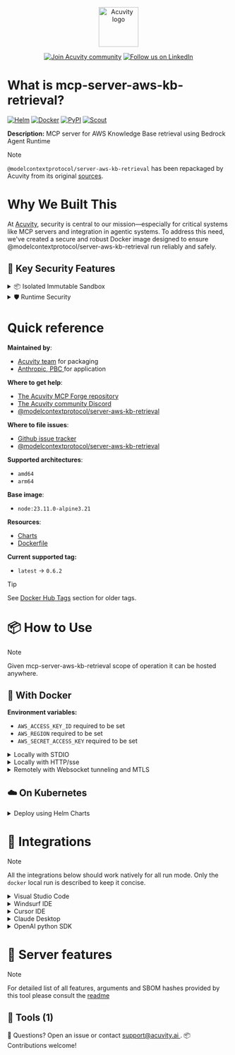 
<p align="center">
  <a href="https://acuvity.ai">
    <picture>
      <img src="https://mma.prnewswire.com/media/2544052/Acuvity__Logo.jpg" height="90" alt="Acuvity logo"/>
    </picture>
  </a>
</p>
<p align="center">
  <a href="https://discord.gg/BkU7fBkrNk">
    <img src="https://img.shields.io/badge/Acuvity-Join-7289DA?logo=discord&logoColor=fff)](https://discord.gg/BkU7fBkrNk" alt="Join Acuvity community" /></a>
<a href="https://www.linkedin.com/company/acuvity/">
    <img src="https://img.shields.io/badge/LinkedIn-follow-0a66c2" alt="Follow us on LinkedIn" />
  </a>
</p>


# What is mcp-server-aws-kb-retrieval?

[![Helm](https://img.shields.io/badge/v1.0.0-3775A9?logo=helm&label=Charts&logoColor=fff)](https://hub.docker.com/r/acuvity/mcp-server-aws-kb-retrieval/tags/)
[![Docker](https://img.shields.io/docker/image-size/acuvity/mcp-server-aws-kb-retrieval/0.6.2?logo=docker&logoColor=fff&label=0.6.2)](https://hub.docker.com/r/acuvity/mcp-server-aws-kb-retrieval/tags/0.6.2)
[![PyPI](https://img.shields.io/badge/0.6.2-3775A9?logo=pypi&logoColor=fff&label=@modelcontextprotocol/server-aws-kb-retrieval)](https://modelcontextprotocol.io)
[![Scout](https://img.shields.io/badge/Active-3775A9?logo=docker&logoColor=fff&label=Scout)](https://hub.docker.com/r/acuvity/mcp-server-fetch/)

**Description:** MCP server for AWS Knowledge Base retrieval using Bedrock Agent Runtime

> [!NOTE]
> `@modelcontextprotocol/server-aws-kb-retrieval` has been repackaged by Acuvity from its original [sources](https://modelcontextprotocol.io).

# Why We Built This

At [Acuvity](https://acuvity.ai), security is central to our mission—especially for critical systems like MCP servers and integration in agentic systems.
To address this need, we've created a secure and robust Docker image designed to ensure @modelcontextprotocol/server-aws-kb-retrieval run reliably and safely.

## 🔐 Key Security Features

<details>
<summary>📦 Isolated Immutable Sandbox </summary>

- **Isolated Execution**: All tools run within secure, containerized sandboxes to enforce process isolation and prevent lateral movement.
- **Non-root by Default**: Enforces least-privilege principles, minimizing the impact of potential security breaches.
- **Read-only Filesystem**: Ensures runtime immutability, preventing unauthorized modification.
- **Version Pinning**: Guarantees consistency and reproducibility across deployments by locking tool and dependency versions.
- **CVE Scanning**: Continuously monitors for known vulnerabilities using [Docker Scout](https://docs.docker.com/scout/) to support proactive mitigation.
- **SBOM & Provenance**: Provides full supply chain transparency with embedded metadata and traceable build information.
</details>

<details>
<summary>🛡️ Runtime Security</summary>

**Minibridge Integration**: [Minibridge](https://github.com/acuvity/minibridge) establishes secure Agent-to-MCP connectivity, supports Rego/HTTP-based policy enforcement 🕵️, and simplifies orchestration.

Minibridge includes built-in guardrails to protect MCP server integrity and detect suspicious behavior:

- **Integrity Checks**: Ensures authenticity with runtime component hashing.
- **Threat Detection & Prevention with built-in Rego Policy**:
  - Covert‐instruction screening: Blocks any tool description or call arguments that match a wide list of "hidden prompt" phrases (e.g., "do not tell", "ignore previous instructions", Unicode steganography).
  - Schema-key misuse guard: Rejects tools or call arguments that expose internal-reasoning fields such as note, debug, context, etc., preventing jailbreaks that try to surface private metadata.
  - Sensitive-resource exposure check: Denies tools whose descriptions—or call arguments—that reference paths, files, or patterns typically associated with secrets (e.g., .env, /etc/passwd, SSH keys).
  - Tool-shadowing detector: Flags wording like "instead of using" that might instruct an assistant to replace or override an existing tool with a different behaviour.
  - Cross-tool ex-filtration filter: Scans responses and tool descriptions for instructions to invoke external tools not belonging to this server.
  - Credential / secret redaction mutator: Automatically replaces recognised tokens formats with `[REDACTED]` in outbound content.

These controls ensure robust runtime integrity, prevent unauthorized behavior, and provide a foundation for secure-by-design system operations.
</details>


# Quick reference

**Maintained by**:
  - [Acuvity team](mailto:support@acuvity.ai) for packaging
  - [ Anthropic, PBC ](https://modelcontextprotocol.io) for application

**Where to get help**:
  - [The Acuvity MCP Forge repository](https://github.com/acuvity/mcp-servers-registry)
  - [The Acuvity community Discord](https://discord.gg/BkU7fBkrNk)
  - [ @modelcontextprotocol/server-aws-kb-retrieval ](https://modelcontextprotocol.io)

**Where to file issues**:
  - [Github issue tracker](https://github.com/acuvity/mcp-servers-registry/issues)
  - [ @modelcontextprotocol/server-aws-kb-retrieval ](https://modelcontextprotocol.io)

**Supported architectures**:
  - `amd64`
  - `arm64`

**Base image**:
  - `node:23.11.0-alpine3.21`

**Resources**:
  - [Charts](https://github.com/acuvity/mcp-servers-registry/tree/main/mcp-server-aws-kb-retrieval/charts/mcp-server-aws-kb-retrieval)
  - [Dockerfile](https://github.com/acuvity/mcp-servers-registry/tree/main/mcp-server-aws-kb-retrieval/docker/Dockerfile)

**Current supported tag:**
  - `latest` -> `0.6.2`

> [!TIP]
> See [Docker Hub Tags](https://hub.docker.com/r/acuvity/mcp-server-aws-kb-retrieval/tags) section for older tags.

# 📦 How to Use


> [!NOTE]
> Given mcp-server-aws-kb-retrieval scope of operation it can be hosted anywhere.

## 🐳 With Docker
**Environment variables:**
  - `AWS_ACCESS_KEY_ID` required to be set
  - `AWS_REGION` required to be set
  - `AWS_SECRET_ACCESS_KEY` required to be set


<details>
<summary>Locally with STDIO</summary>

In your client configuration set:

- command: `docker`
- arguments: `run -i --rm --read-only -e AWS_ACCESS_KEY_ID -e AWS_REGION -e AWS_SECRET_ACCESS_KEY docker.io/acuvity/mcp-server-aws-kb-retrieval:0.6.2`

</details>

<details>
<summary>Locally with HTTP/sse</summary>

Simply run as:

```console
docker run -i --rm --read-only -e AWS_ACCESS_KEY_ID -e AWS_REGION -e AWS_SECRET_ACCESS_KEY docker.io/acuvity/mcp-server-aws-kb-retrieval:0.6.2
```

Add `-p <localport>:8000` to expose the port.

Then on your application/client, you can configure to use something like:

```json
{
  "mcpServers": {
    "acuvity-mcp-server-aws-kb-retrieval": {
      "url": "http://localhost:<localport>/sse",
    }
  }
}
```

You might have to use different ports for different tools.

</details>

<details>
<summary>Remotely with Websocket tunneling and MTLS </summary>

> This section assume you are familar with TLS and certificates and will require:
> - a server certificate with proper DNS/IP field matching your tool deployment.
> - a client-ca used to sign client certificates

1. Start the server in `backend` mode
 - add an environment variable like `-e MINIBRIDGE_MODE=backend`
 - add the TLS certificates (recommended) through a volume let's say `/certs` ex (`-v $PWD/certs:/certs`)
 - instruct minibridge to use those certs with
   - `-e MINIBRIDGE_TLS_SERVER_CERT=/certs/server-cert.pem`
   - `-e MINIBRIDGE_TLS_SERVER_KEY=/certs/server-key.pem`
   - `-e MINIBRIDGE_TLS_SERVER_KEY_PASS=optional`
   - `-e MINIBRIDGE_TLS_SERVER_CLIENT_CA=/certs/client-ca.pem`

2. Start `minibridge` locally in frontend mode:
  - Get [minibridge](https://github.com/acuvity/minibridge) binary for your OS.

In your client configuration, Minibridge works like any other STDIO command.

Example for Claude Desktop:

```json
{
  "mcpServers": {
    "acuvity-mcp-server-aws-kb-retrieval": {
      "command": "minibridge",
      "args": ["frontend", "--backend", "wss://<remote-url>:8000/ws", "--tls-client-backend-ca", "/path/to/ca/that/signed/the/server-cert.pem/ca.pem", "--tls-client-cert", "/path/to/client-cert.pem", "--tls-client-key", "/path/to/client-key.pem"]
    }
  }
}
```

That's it.

Of course there is plenty of other option that minibridge can provide.

Don't be shy to ask question either.

</details>

## ☁️ On Kubernetes

<details>
<summary>Deploy using Helm Charts</summary>

### Chart settings requirements

This chart requires some mandatory information to be installed.

**Mandatory Secrets**:
  - `AWS_ACCESS_KEY_ID` secret to be set as secrets.AWS_ACCESS_KEY_ID either by `.value` or from existing with `.valueFrom`
  - `AWS_SECRET_ACCESS_KEY` secret to be set as secrets.AWS_SECRET_ACCESS_KEY either by `.value` or from existing with `.valueFrom`

**Mandatory Environment variables**:
  - `AWS_REGION` environment variable to be set by env.AWS_REGION

### How to install

Pick a version from the [OCI registry](https://hub.docker.com/r/acuvity/mcp-server-aws-kb-retrieval/tags) looking for the type `helm`

You can inspect the chart:

```console
helm show chart oci://docker.io/acuvity/mcp-server-aws-kb-retrieval --version <version>
````

You can inspect the values that you can configure:

```console
helm show values oci://docker.io/acuvity/mcp-server-aws-kb-retrieval --version <version>
````

Install with helm

```console
helm install mcp-server-aws-kb-retrieval oci://docker.io/acuvity/mcp-server-aws-kb-retrieval --version <version>
```

From there your MCP server mcp-server-aws-kb-retrieval will be reachable by default through `http/sse` from inside the cluster using the Kubernetes Service `mcp-server-aws-kb-retrieval` on port `8000` by default. You can change that by looking at the `service` section of the `values.yaml` file.

### How to Monitor

The deployment will a Kubernetes service with a `healthPort`, that is used for liveness probes and readiness probes. This health port can also be used by the monitoring stack of your choice and exposes metrics under the `/metrics` path.

See full charts [Readme](https://github.com/acuvity/mcp-servers-registry/tree/main/mcp-server-aws-kb-retrieval/charts/mcp-server-aws-kb-retrieval/README.md) for more details about settings.

</details>

# 🧰 Integrations

> [!NOTE]
> All the integrations below should work natively for all run mode.
> Only the `docker` local run is described to keep it concise.

<details>
<summary>Visual Studio Code</summary>

## Global scope

Press `ctrl + shift + p` and type `Preferences: Open User Settings JSON` to add the following section:

```json
{
  "mcp": {
    "servers": {
      "acuvity-mcp-server-aws-kb-retrieval": {
        "env":
          {"AWS_ACCESS_KEY_ID":"xxxxxx","AWS_REGION":"xxxxxx","AWS_SECRET_ACCESS_KEY":"xxxxxx"},
        "command": "docker",
        "args": ["run","-i","--rm","--read-only","-e","AWS_ACCESS_KEY_ID","-e","AWS_REGION","-e","AWS_SECRET_ACCESS_KEY","docker.io/acuvity/mcp-server-aws-kb-retrieval:0.6.2"]
      }
    }
  }
}
```

## Workspace scope

In your workspace createa file called `.vscode/mcp.json` and add the following section:

```json
{
  "servers": {
    "acuvity-mcp-server-aws-kb-retrieval": {
      "env":
        {"AWS_ACCESS_KEY_ID":"xxxxxx","AWS_REGION":"xxxxxx","AWS_SECRET_ACCESS_KEY":"xxxxxx"},
      "command": "docker",
      "args": ["run","-i","--rm","--read-only","-e","AWS_ACCESS_KEY_ID","-e","AWS_REGION","-e","AWS_SECRET_ACCESS_KEY","docker.io/acuvity/mcp-server-aws-kb-retrieval:0.6.2"]
    }
  }
}
```

> To pass secrets you should use the `promptString` input type described in the [Visual Studio Code documentation](https://code.visualstudio.com/docs/copilot/chat/mcp-servers).

</details>

<details>
<summary>Windsurf IDE</summary>

In `~/.codeium/windsurf/mcp_config.json` add the following section:

```json
{
  "mcpServers": {
    "acuvity-mcp-server-aws-kb-retrieval": {
      "env":
        {"AWS_ACCESS_KEY_ID":"xxxxxx","AWS_REGION":"xxxxxx","AWS_SECRET_ACCESS_KEY":"xxxxxx"},
      "command": "docker",
      "args": ["run","-i","--rm","--read-only","-e","AWS_ACCESS_KEY_ID","-e","AWS_REGION","-e","AWS_SECRET_ACCESS_KEY","docker.io/acuvity/mcp-server-aws-kb-retrieval:0.6.2"]
    }
  }
}
```

See [Windsurf documentation](https://docs.windsurf.com/windsurf/mcp) for more info.

</details>

<details>
<summary>Cursor IDE</summary>

Add the following JSON block to your mcp configuration file:
- `~/.cursor/mcp.json` for global scope
- `.cursor/mcp.json` for project scope

```json
{
  "mcpServers": {
    "acuvity-mcp-server-aws-kb-retrieval": {
      "env":
        {"AWS_ACCESS_KEY_ID":"xxxxxx","AWS_REGION":"xxxxxx","AWS_SECRET_ACCESS_KEY":"xxxxxx"},
      "command": "docker",
      "args": ["run","-i","--rm","--read-only","-e","AWS_ACCESS_KEY_ID","-e","AWS_REGION","-e","AWS_SECRET_ACCESS_KEY","docker.io/acuvity/mcp-server-aws-kb-retrieval:0.6.2"]
    }
  }
}
```

See [cursor documentation](https://docs.cursor.com/context/model-context-protocol) for more information.

</details>
<details>

<summary>Claude Desktop</summary>

In the `claude_desktop_config.json` configuration file add the following section:

```json
{
  "mcpServers": {
    "acuvity-mcp-server-aws-kb-retrieval": {
      "env":
        {"AWS_ACCESS_KEY_ID":"xxxxxx","AWS_REGION":"xxxxxx","AWS_SECRET_ACCESS_KEY":"xxxxxx"},
      "command": "docker",
      "args": ["run","-i","--rm","--read-only","-e","AWS_ACCESS_KEY_ID","-e","AWS_REGION","-e","AWS_SECRET_ACCESS_KEY","docker.io/acuvity/mcp-server-aws-kb-retrieval:0.6.2"]
    }
  }
}
```

See [Anthropic documentation](https://docs.anthropic.com/en/docs/agents-and-tools/mcp) for more information.
</details>

<details>
<summary>OpenAI python SDK</summary>

## Running locally

```python
async with MCPServerStdio(
    params={
        "env": {"AWS_ACCESS_KEY_ID":"xxxxxx","AWS_REGION":"xxxxxx","AWS_SECRET_ACCESS_KEY":"xxxxxx"},
        "command": "docker",
        "args": ["run","-i","--rm","--read-only","-e","AWS_ACCESS_KEY_ID","-e","AWS_REGION","-e","AWS_SECRET_ACCESS_KEY","docker.io/acuvity/mcp-server-aws-kb-retrieval:0.6.2"]
    }
) as server:
    tools = await server.list_tools()
```

## Running remotely

```python
async with MCPServerSse(
    params={
        "url": "http://<ip>:<port>/sse",
    }
) as server:
    tools = await server.list_tools()
```

See [OpenAI Agents SDK docs](https://openai.github.io/openai-agents-python/mcp/) for more info.

</details>

# 🧠 Server features

> [!NOTE]
> For detailed list of all features, arguments and SBOM hashes provided by this tool please consult the [readme](https://github.com/acuvity/mcp-servers-registry/tree/main/mcp-server-aws-kb-retrieval)

## 🧰 Tools (1)


💬 Questions? Open an issue or contact [ support@acuvity.ai ](mailto:support@acuvity.ai).
📦 Contributions welcome!

